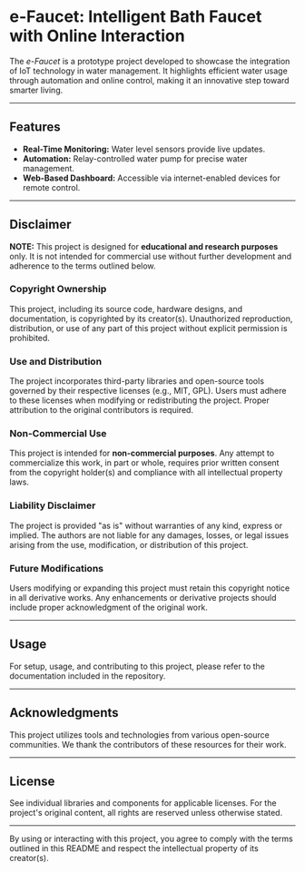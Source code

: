 # e-Faucet: Intelligent Bath Faucet with Online Interaction

The *e-Faucet* is a prototype project developed to showcase the integration of IoT technology in water management. It highlights efficient water usage through automation and online control, making it an innovative step toward smarter living.  

---

## Features
- **Real-Time Monitoring:** Water level sensors provide live updates.
- **Automation:** Relay-controlled water pump for precise water management.
- **Web-Based Dashboard:** Accessible via internet-enabled devices for remote control.

---

## Disclaimer

**NOTE:** This project is designed for **educational and research purposes** only. It is not intended for commercial use without further development and adherence to the terms outlined below.

### Copyright Ownership
This project, including its source code, hardware designs, and documentation, is copyrighted by its creator(s). Unauthorized reproduction, distribution, or use of any part of this project without explicit permission is prohibited.

### Use and Distribution
The project incorporates third-party libraries and open-source tools governed by their respective licenses (e.g., MIT, GPL). Users must adhere to these licenses when modifying or redistributing the project. Proper attribution to the original contributors is required.

### Non-Commercial Use
This project is intended for **non-commercial purposes**. Any attempt to commercialize this work, in part or whole, requires prior written consent from the copyright holder(s) and compliance with all intellectual property laws.

### Liability Disclaimer
The project is provided "as is" without warranties of any kind, express or implied. The authors are not liable for any damages, losses, or legal issues arising from the use, modification, or distribution of this project.

### Future Modifications
Users modifying or expanding this project must retain this copyright notice in all derivative works. Any enhancements or derivative projects should include proper acknowledgment of the original work.

---

## Usage
For setup, usage, and contributing to this project, please refer to the documentation included in the repository.

---

## Acknowledgments
This project utilizes tools and technologies from various open-source communities. We thank the contributors of these resources for their work.

---

## License
See individual libraries and components for applicable licenses. For the project's original content, all rights are reserved unless otherwise stated.

---

By using or interacting with this project, you agree to comply with the terms outlined in this README and respect the intellectual property of its creator(s).
